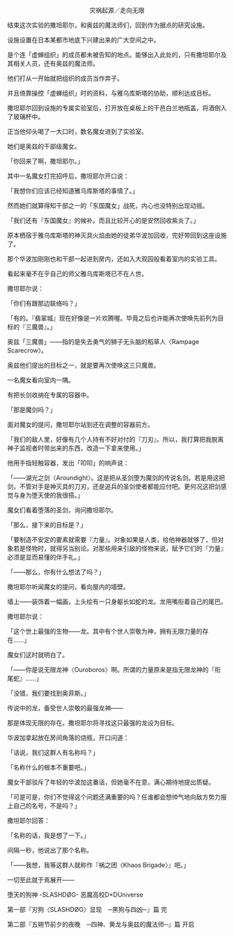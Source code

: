 <p align="center">灾祸起源／走向无限</p>

结束这次实验的撒坦耶尔，和奥兹的魔法师们，回到作为据点的研究设施。

设施设置在日本某都市地底下兴建出来的广大空间之中。

是个连「虚蝉组织」的成员都未被告知的地点。能够出入此处的，只有撒坦耶尔及其相关人员，还有奥兹的魔法师。

他们打从一开始就把组织的成员当作弃子。

并且倚靠操控「虚蝉组织」时的资料，与雅乌库斯塔的协助，顺利达成目标。

撒坦耶尔回到设施的专属实验室后，打开放在桌板上的干邑白兰地瓶盖，将酒倒入了玻璃杯中。

正当他仰头喝了一大口时，数名魔女进到了实验室。

她们是奥兹的干部级魔女。

「你回来了啊，撒坦耶尔。」

其中一名魔女打完招呼后，撒坦耶尔开口说：

「我想你们应该已经知道雅乌库斯塔的事情了。」

然而她们就算得知干部之一的「东国魔女」战死，内心也没特别出现动摇。

「我们还有『东国魔女』的候补。而且比较开心的是安然回收紫炎了。」

原本栖宿于雅乌库斯塔的神灭具火焰由她的徒弟华波加回收，完好带回到这座设施了。

那个华波加刚刚也和干部一起进到房内，还如入大观园般看着室内的实验工具。

看起来毫不在乎自己的师父雅乌库斯塔已不在人世。

撒坦耶尔说：

「你们有跟那边联络吗？」

「有的。『翡翠城』现在好像是一片欢腾喔。毕竟之后也许能再次使唤先前列为目标的『三魔兽』。」

奥兹「三魔兽」——指的是失去勇气的狮子无头脑的稻草人〈Rampage Scarecrow〉。

奥兹他们提出的目标之一，就是要再次使唤这三只魔兽。

一名魔女看向室内一隅。

有把长剑收纳在专属的容器中。

「那是魔剑吗？」

面对魔女的提问，撒坦耶尔站到还在调整的容器前方。

「我们的敌人里，好像有几个人持有不好对付的『刀刃』。所以，我打算把我脱离神子监视者时带出来的东西，改造一下拿来使用。」

他用手指轻触容器，发出「叩叩」的响声说：

「——湖光之剑〈Aroundight〉。这是把从圣剑堕为魔剑的传说名剑。若是用这把剑，不管对手是神灭具的刀刃，还是追兵的圣剑使者都能应付吧。更何况这把剑感觉与身为堕天使的我很搭。」

魔女们看着堕落的圣剑，询问撒坦耶尔。

「那么，接下来的目标是？」

「要制造不安定的要素就需要『力量』。对象如果是人类，给他神器就够了，但对象若是怪物时，就得另当别论。对那些用来引敌的怪物来说，赋予它们的『力量』必须是显而易懂的伴手礼。」

「——那么，你有什么想法了吗？」

撒坦耶尔听闻魔女的提问，看向屋内的墙壁。

墙上——装饰着一幅画，上头绘有一只身躯长如蛇的龙。龙用嘴衔着自己的尾巴。

撒坦耶尔说：

「这个世上最强的生物——龙。其中有个世人崇敬为神，拥有无限力量的存在……」

魔女们这时就明白了。

「——你是说无限龙神〈Ouroboros〉啊。所谓的力量原来是指无限龙神的『衔尾蛇』……」

「没错，我们要找到奥菲斯。」

传说中的龙，备受世人崇敬的最强龙神——

那是体现无限的存在。撒坦耶尔将寻找这只最强的龙设为目标。

华波加拿起放在房间角落的烧瓶，开口问道：

「话说，我们这群人有名称吗？」

「名称什么的根本不重要吧。」

魔女干部驳斥了年轻的华波加这番话，但她毫不在意，满心期待地提出质疑。

「可是可是，你们不觉得这个问题还满重要的吗？任谁都会想帅气地向敌方势力报上自己的名号，不是吗？」

撒坦耶尔回答：

「名称的话，我是想了一下。」

间隔一秒，他说出了那个名称。

「——我想，我等这群人就称作『祸之团〈Khaos Brigade〉』吧。」

一切至此就于焉展开——

堕天的狗神 -SLASHDØG- 恶魔高校D×DUniverse

第一部『刃狗〈SLASHDØG〉显现　─黑狗与四凶─』篇 完

第二部『五朔节前夕的夜晚　─四神、黄龙与奥兹的魔法师─』篇 开启

